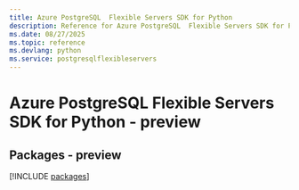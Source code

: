 ```yaml
---
title: Azure PostgreSQL  Flexible Servers SDK for Python
description: Reference for Azure PostgreSQL  Flexible Servers SDK for Python
ms.date: 08/27/2025
ms.topic: reference
ms.devlang: python
ms.service: postgresqlflexibleservers
---
```

# Azure PostgreSQL  Flexible Servers SDK for Python - preview
## Packages - preview
[!INCLUDE [packages](postgresql--flexible-servers-index.md)]